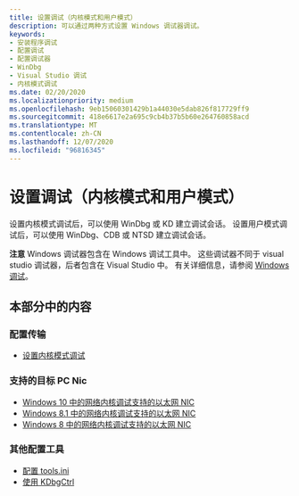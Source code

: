 ```yaml
---
title: 设置调试（内核模式和用户模式）
description: 可以通过两种方式设置 Windows 调试器调试。
keywords:
- 安装程序调试
- 配置调试
- 配置调试器
- WinDbg
- Visual Studio 调试
- 内核模式调试
ms.date: 02/20/2020
ms.localizationpriority: medium
ms.openlocfilehash: 9eb15060301429b1a44030e5dab826f817729ff9
ms.sourcegitcommit: 418e6617e2a695c9cb4b37b5b60e264760858acd
ms.translationtype: MT
ms.contentlocale: zh-CN
ms.lasthandoff: 12/07/2020
ms.locfileid: "96816345"
---
```

# <a name="setting-up-debugging-kernel-mode-and-user-mode"></a>设置调试（内核模式和用户模式）

设置内核模式调试后，可以使用 WinDbg 或 KD 建立调试会话。 设置用户模式调试后，可以使用 WinDbg、CDB 或 NTSD 建立调试会话。

**注意**  Windows 调试器包含在 Windows 调试工具中。 这些调试器不同于 visual studio 调试器，后者包含在 Visual Studio 中。 有关详细信息，请参阅 [Windows 调试](index.md)。

## <a name="span-idin_this_sectionspanin-this-section"></a><span id="in_this_section"></span>本部分中的内容

### <a name="configuring-transports"></a>配置传输

- [设置内核模式调试](setting-up-kernel-mode-debugging-in-windbg--cdb--or-ntsd.md)

### <a name="supported-target-pc-nics"></a>支持的目标 PC Nic

- [Windows 10 中的网络内核调试支持的以太网 NIC](supported-ethernet-nics-for-network-kernel-debugging-in-windows-10.md)
- [Windows 8.1 中的网络内核调试支持的以太网 NIC](supported-ethernet-nics-for-network-kernel-debugging-in-windows-8-1.md)
- [Windows 8 中的网络内核调试支持的以太网 NIC](supported-ethernet-nics-for-network-kernel-debugging-in-windows-8.md)

### <a name="additional-configuration-tools"></a>其他配置工具

- [配置 tools.ini](configuring-tools-ini.md)
- [使用 KDbgCtrl](using-kdbgctrl.md)
